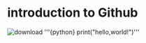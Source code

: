 # introduction to Github
![download](https://user-images.githubusercontent.com/87323317/173227621-944e5d70-bb43-475e-aa8e-a7745a9355b0.png)
'''{python} print("hello,world!")'''
